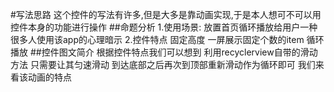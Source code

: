 #写法思路
这个控件的写法有许多,但是大多是靠动画实现,于是本人想可不可以用控件本身的功能进行操作
##命题分析
1.使用场景:
  放置首页循环播放给用户一种很多人使用该app的心理暗示
2.控件特点
  固定高度
  一屏展示固定个数的item
  循环播放
##控件图文简介
 根据控件特点我们可以想到 利用recyclerview自带的滑动方法 只需要让其匀速滑动 到达底部之后再次到顶部重新滑动作为循环即可
 我们来看该动画的特点